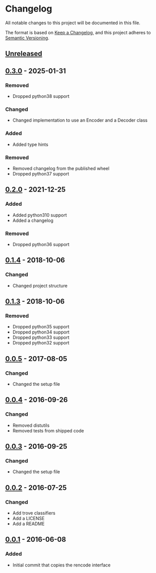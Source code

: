 # Changelog

All notable changes to this project will be documented in this file.

The format is based on [Keep a Changelog], and this project adheres to [Semantic Versioning].

## [Unreleased]

## [0.3.0] - 2025-01-31

### Removed

- Dropped python38 support

### Changed

- Changed implementation to use an Encoder and a Decoder class

### Added

- Added type hints

### Removed

- Removed changelog from the published wheel
- Dropped python37 support

## [0.2.0] - 2021-12-25

### Added

- Added python310 support
- Added a changelog

### Removed

- Dropped python36 support

## [0.1.4] - 2018-10-06

### Changed

- Changed project structure

## [0.1.3] - 2018-10-06

### Removed

- Dropped python35 support
- Dropped python34 support
- Dropped python33 support
- Dropped python32 support

## [0.0.5] - 2017-08-05

### Changed

- Changed the setup file

## [0.0.4] - 2016-09-26

### Changed

- Removed distutils
- Removed tests from shipped code

## [0.0.3] - 2016-09-25

### Changed

- Changed the setup file

## [0.0.2] - 2016-07-25

### Changed

- Add trove classifiers
- Add a LICENSE
- Add a README

## [0.0.1] - 2016-06-08

### Added

- Initial commit that copies the rencode interface

[Keep a Changelog]: https://keepachangelog.com/en/1.0.0/
[Semantic Versioning]: https://semver.org/spec/v2.0.0.html
[Unreleased]: https://github.com/spapanik/pyrencode/compare/v0.3.0...master
[0.3.0]: https://github.com/spapanik/pyrencode/compare/v0.2.0...v0.3.0
[0.2.0]: https://github.com/spapanik/pyrencode/compare/v0.1.4...v0.2.0
[0.1.4]: https://github.com/spapanik/pyrencode/compare/v0.1.3...v0.1.4
[0.1.3]: https://github.com/spapanik/pyrencode/compare/v0.0.5...v0.1.3
[0.0.5]: https://github.com/spapanik/pyrencode/compare/v0.0.4...v0.0.5
[0.0.4]: https://github.com/spapanik/pyrencode/compare/v0.0.3...v0.0.4
[0.0.3]: https://github.com/spapanik/pyrencode/compare/v0.0.2...v0.0.3
[0.0.2]: https://github.com/spapanik/pyrencode/compare/v0.0.1...v0.0.2
[0.0.1]: https://github.com/spapanik/pyrencode/releases/tag/v0.0.1
